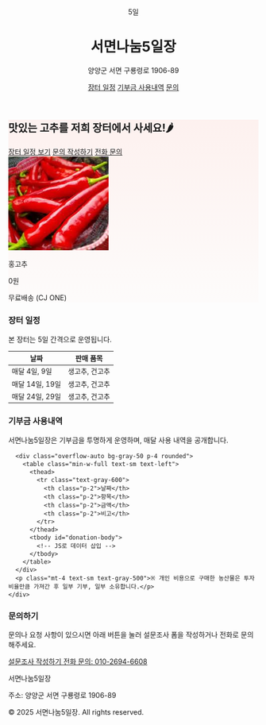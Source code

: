 <html>
<head>
  <title>서면나눔5일장</title>
  <meta name="description" content="양양군 서면의 장터, 서면나눔5일장 농산물 직거래 페이지입니다." />
  <meta name="viewport" content="width=device-width, initial-scale=1.0">
  <link href="https://unpkg.com/tailwindcss@^2/dist/tailwind.min.css" rel="stylesheet">
  <style>
    .hero-bg{background:linear-gradient(180deg, rgba(255,99,71,0.08), rgba(255,160,122,0.02));}
  </style>
</head>
<body class="font-sans text-gray-800 bg-gray-50">

  <!-- Header -->
  <header class="bg-white shadow-sm">
    <div class="max-w-6xl mx-auto px-4 py-4 flex items-center justify-between">
      <div class="flex items-center space-x-3">
        <div class="w-12 h-12 bg-red-500 rounded-md flex items-center justify-center text-white font-bold">5일</div>
        <div>
          <h1 class="text-lg font-semibold">서면나눔5일장</h1>
          <p class="text-xs text-gray-500">양양군 서면 구룡령로 1906-89</p>
        </div>
      </div>
      <nav class="space-x-4 text-sm">
        <a href="#schedule" class="hover:underline">장터 일정</a>
        <a href="#donation" class="hover:underline">기부금 사용내역</a>
        <a href="#contact" class="hover:underline">문의</a>
      </nav>
    </div>
  </header>

  <!-- Hero Section -->
  <section class="hero-bg py-12">
    <div class="max-w-6xl mx-auto px-4 grid md:grid-cols-2 gap-6 items-center">
      <div>
        <h2 class="text-3xl font-extrabold mb-2">맛있는 고추를 저희 장터에서 사세요!🌶</h2>
        <div class="flex space-x-3">
          <a href="#schedule" class="px-4 py-2 bg-red-500 text-white rounded shadow-sm">장터 일정 보기</a>
          <a href="https://forms.gle/h7DNUtKJ9b5EeR3CA" target="_blank"
             class="px-4 py-2 border border-gray-300 rounded hover:bg-gray-100">문의 작성하기</a>
          <a href="tel:01026946608"
             class="px-4 py-2 border border-gray-300 rounded hover:bg-gray-100">전화 문의</a>
        </div>
      </div>
      <div class="bg-white rounded-lg shadow-inner p-4 text-center">
        <img src="홍고추.jpg" alt="홍고추 상품 이미지" class="mx-auto w-48 h-auto mb-2 rounded">
        <p class="font-semibold">홍고추</p>
        <p class="text-red-500 font-bold">0원</p>
        <p class="text-sm text-gray-600">무료배송 (CJ ONE)</p>
      </div>
    </div>
  </section>

  <!-- Schedule Section -->
  <section id="schedule" class="bg-white py-8">
    <div class="max-w-6xl mx-auto px-4">
      <h3 class="text-2xl font-bold mb-4">장터 일정</h3>
      <p class="text-gray-600 mb-4">본 장터는 5일 간격으로 운영됩니다.</p>
      <div class="overflow-auto bg-gray-50 p-4 rounded">
        <table class="min-w-full text-sm text-left">
          <thead>
            <tr class="text-gray-600">
              <th class="p-2">날짜</th>
              <th class="p-2">판매 품목</th>
            </tr>
          </thead>
          <tbody>
            <tr class="border-t">
              <td class="p-2">매달 4일, 9일</td>
              <td class="p-2">생고추, 건고추</td>
            </tr>
            <tr class="border-t bg-white">
              <td class="p-2">매달 14일, 19일</td>
              <td class="p-2">생고추, 건고추</td>
            </tr>
            <tr class="border-t bg-white">
              <td class="p-2">매달 24일, 29일</td>
              <td class="p-2">생고추, 건고추</td>
            </tr>
          </tbody>
        </table>
      </div>
    </div>
  </section>

  <!-- Donation Section (API 방식) -->
  <section id="donation" class="bg-white py-10">
    <div class="max-w-6xl mx-auto px-4">
      <h3 class="text-2xl font-bold mb-4">기부금 사용내역</h3>
      <p class="text-gray-600 mb-4">서면나눔5일장은 기부금을 투명하게 운영하며, 매달 사용 내역을 공개합니다.</p>

      <div class="overflow-auto bg-gray-50 p-4 rounded">
        <table class="min-w-full text-sm text-left">
          <thead>
            <tr class="text-gray-600">
              <th class="p-2">날짜</th>
              <th class="p-2">항목</th>
              <th class="p-2">금액</th>
              <th class="p-2">비고</th>
            </tr>
          </thead>
          <tbody id="donation-body">
            <!-- JS로 데이터 삽입 -->
          </tbody>
        </table>
      </div>
      <p class="mt-4 text-sm text-gray-500">※ 개인 비용으로 구매한 농산물은 투자 비율만큼 가져간 후 일부 기부, 일부 소유합니다.</p>
    </div>
  </section>

  <!-- Contact / Survey Section -->
  <section id="contact" class="max-w-6xl mx-auto px-4 py-10 text-center">
    <h3 class="text-2xl font-bold mb-3">문의하기</h3>
    <p class="mb-4 text-gray-600">문의나 요청 사항이 있으시면 아래 버튼을 눌러 설문조사 폼을 작성하거나 전화로 문의해주세요.</p>
    <div class="flex flex-col md:flex-row justify-center gap-4">
      <a href="https://forms.gle/h7DNUtKJ9b5EeR3CA" target="_blank"
         class="px-6 py-3 bg-blue-600 text-white rounded shadow hover:bg-blue-700 transition">
        설문조사 작성하기
      </a>
      <a href="tel:01026946608"
         class="px-6 py-3 bg-green-600 text-white rounded shadow hover:bg-green-700 transition">
        전화 문의: 010-2694-6608
      </a>
    </div>
  </section>

  <!-- Footer -->
  <footer class="bg-gray-800 text-gray-200 py-6 mt-8">
    <div class="max-w-6xl mx-auto px-4 text-sm flex flex-col md:flex-row justify-between">
      <div>
        <p class="font-semibold">서면나눔5일장</p>
        <p class="text-xs">주소: 양양군 서면 구룡령로 1906-89</p>
      </div>
      <div class="text-xs text-gray-400">
        <p>© 2025 서면나눔5일장. All rights reserved.</p>
      </div>
    </div>
  </footer>

  <!-- JS: 구글 시트 API 불러오기 -->
  <script>
    async function loadDonations() {
      const sheetId = "1BonKPabCsJpnpmatmyoabENRZjgxpOmN7q73cgQdFD8/";
      const sheetName = "Sheet1";
      const url = `https://opensheet.elk.sh/${1BonKPabCsJpnpmatmyoabENRZjgxpOmN7q73cgQdFD8/}/${Sheet1}`;

      try {
        const res = await fetch(url);
        const data = await res.json();
        const tbody = document.getElementById("donation-body");
        tbody.innerHTML = "";

        data.forEach(row => {
          const tr = document.createElement("tr");
          tr.innerHTML = `
            <td class="p-2 border-t">${row.날짜 || ""}</td>
            <td class="p-2 border-t">${row.항목 || ""}</td>
            <td class="p-2 border-t">${row.금액 || ""}</td>
            <td class="p-2 border-t">${row.비고 || ""}</td>
          `;
          tbody.appendChild(tr);
        });
      } catch (err) {
        console.error("기부금 데이터 로드 실패:", err);
      }
    }

    loadDonations();
  </script>

</body>
</html>
